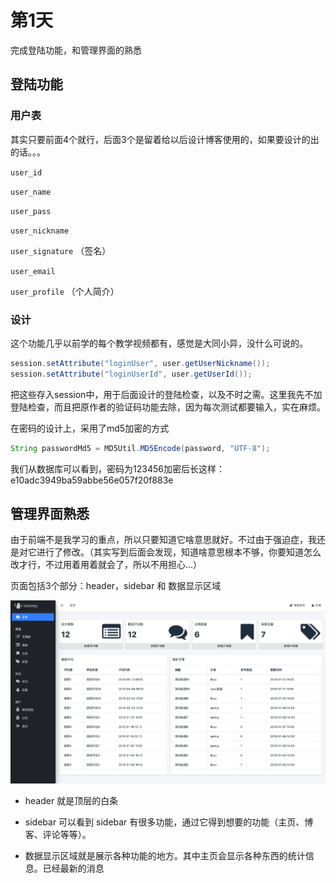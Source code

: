 # 第1天

完成登陆功能，和管理界面的熟悉

## 登陆功能

### 用户表

其实只要前面4个就行，后面3个是留着给以后设计博客使用的，如果要设计的出的话。。。

  `user_id` 
  
  `user_name` 
  
  `user_pass` 
  
  `user_nickname` 
  
  `user_signature` （签名）
  
  `user_email` 

  `user_profile` （个人简介）
  
 
### 设计
 
这个功能几乎以前学的每个教学视频都有，感觉是大同小异，没什么可说的。

```java
session.setAttribute("loginUser", user.getUserNickname());
session.setAttribute("loginUserId", user.getUserId());
```
把这些存入session中，用于后面设计的登陆检查，以及不时之需。这里我先不加登陆检查，而且把原作者的验证码功能去除，因为每次测试都要输入，实在麻烦。

在密码的设计上，采用了md5加密的方式

```java
String passwordMd5 = MD5Util.MD5Encode(password, "UTF-8");
```

我们从数据库可以看到，密码为123456加密后长这样：e10adc3949ba59abbe56e057f20f883e

## 管理界面熟悉

由于前端不是我学习的重点，所以只要知道它啥意思就好。不过由于强迫症，我还是对它进行了修改。（其实写到后面会发现，知道啥意思根本不够，你要知道怎么改才行，不过用着用着就会了，所以不用担心...）

页面包括3个部分：header，sidebar 和 数据显示区域

![首页](../image/index.png)


- header 就是顶层的白条


- sidebar 可以看到 sidebar 有很多功能，通过它得到想要的功能（主页、博客、评论等等）。

- 数据显示区域就是展示各种功能的地方。其中主页会显示各种东西的统计信息。已经最新的消息





